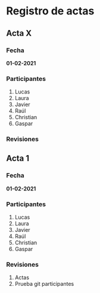 # Registro de actas

## Acta X

### Fecha

**01-02-2021**

### Participantes

1. Lucas
1. Laura
1. Javier
1. Raúl
1. Christian
1. Gaspar

### Revisiones



## Acta 1

### Fecha

**01-02-2021**

### Participantes

1. Lucas
1. Laura
1. Javier
1. Raúl
1. Christian
1. Gaspar

### Revisiones

1. Actas
2. Prueba git participantes